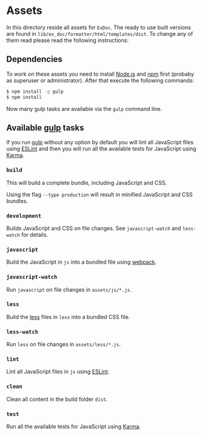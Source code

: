 # Assets

In this directory reside all assets for `ExDoc`. The ready to use built
versions are found in `lib/ex_doc/formatter/html/templates/dist`. To change any
of them read please read the following instructions:

## Dependencies

To work on these assets you need to install [Node.js] and [npm] first (probaby
as superuser or administrator). After that execute the following commands:

```bash
$ npm install -g gulp
$ npm install
```

Now many gulp tasks are available via the `gulp` command line.

## Available [gulp] tasks

If you run [gulp] without any option by default you will lint all JavaScript
files using [ESLint] and then you will run all the available tests for
JavaScript using [Karma].

### `build`

This will build a complete bundle, including JavaScript and CSS.

Using the flag `--type production` will result in minified JavaScript and CSS
bundles.

### `development`

Builds JavaScript and CSS on file changes. See `javascript-watch` and `less-watch`
for details.

### `javascript`

Build the JavaScript in `js` into a bundled file using [webpack].

### `javascript-watch`

Run `javascript` on file changes in `assets/js/*.js`.

### `less`

Build the [less] files in `less` into a bundled CSS file.

### `less-watch`

Run `less` on file changes in `assets/less/*.js`.

### `lint`

Lint all JavaScript files in `js` using [ESLint].

### `clean`

Clean all content in the build folder `dist`.

### `test`

Run all the available tests for JavaScript using [Karma].

[Node.js]: https://nodejs.org/
[npm]: https://www.npmjs.com/
[gulp]: https://www.npmjs.com/package/gulp
[webpack]: http://webpack.github.io/
[less]: http://lesscss.org/
[ESLint]: http://eslint.org/
[Karma]: http://karma-runner.github.io/
